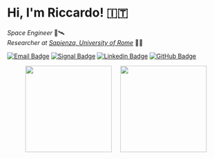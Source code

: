 # Hi, I'm Riccardo! :it:

_Space Engineer_ :rocket::artificial_satellite:\
_Researcher at [Sapienza, University of Rome](https://www.uniroma1.it/)_ :mage_man:

[![Email Badge](https://img.shields.io/badge/-me@astrorick.space-purple?style=flat-square&logo=mail.ru)](mailto:me@astrorick.space)
[![Signal Badge](https://img.shields.io/badge/-Astrorick.04-3A76F0?style=flat-square&logo=signal&logoColor=white)](https://signal.me/#eu/Lm5t6fHJmkwj8yqIW9inyqUxhdBbV17xk4tNdzqVIJ-bviFHgc9Ava465AF6xaup)
[![Linkedin Badge](https://img.shields.io/badge/-astrorick-0077B5?style=flat-square&logo=Linkedin)](https://www.linkedin.com/in/astrorick/)
[![GitHub Badge](https://img.shields.io/github/followers/astrorick?style=social&logo=github&label=Follow%20Me)](https://github.com/astrorick)

<div align="center">
  <div style="display: flex; justify-content: center; align-items: center; gap: 20px;">
    <a href="https://github.com/anuraghazra/github-readme-stats">
      <img height="200" src="https://github-readme-stats.vercel.app/api/?username=astrorick&theme=react" />
    </a>
    <a href="https://github.com/anuraghazra/github-readme-stats">
      <img height="200" src="https://github-readme-stats.vercel.app/api/top-langs?username=astrorick&layout=compact&theme=react" />
    </a>
  </div>
</div>
